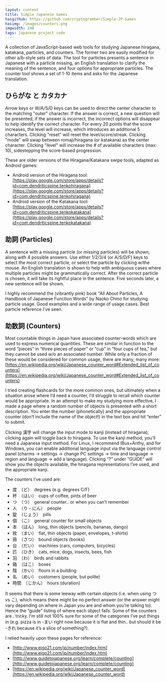 ```yaml
---
layout: content
title: Simple Japanese Games
hasgithub: https://github.com/cryptogramber/Simple-JP-Games
hasimg: /images/counters.png
imgwidth: 240
tags: japanese project code
---
```

A collection of JavaScript-based web tools for studying Japanese hiragana, katakana, particles, and counters. The former two are easily modified for other a/b-style sets of data. The tool for particles presents a sentence in Japanese with a particle missing, an English translation to clarify the meaning of the sentence, and four options for appropriate particles. The counter tool shows a set of 1-10 items and asks for the Japanese translation. 

<div class="spacerClear"></div>

## ひらがな と カタカナ
Arrow keys or W/A/S/D keys can be used to direct the center character to the matching "outer" character. If the answer is correct, a new question will be presented; if the answer is incorrect, the incorrect options will disappear to help identify the correct character. For every 20 points that the score increases, the level will increase, which introduces an additional 5 characters. Clicking "reset" will reset the level/score/streak. Clicking "mode" will swap between romaji/hiragana (or katakana) as the center character. Clicking "level" will increase the # of available characters (max: 10), sidestepping the score-based progression.

These are older versions of the Hiragana/Katakana swipe tools, adapted as Android games:
* Android version of the Hiragana tool: [https://play.google.com/store/apps/details?id=com.dendriticspine.tenkohiragana](https://play.google.com/store/apps/details?id=com.dendriticspine.tenkohiragana)
* Android version of the Katakana tool: [https://play.google.com/store/apps/details?id=com.dendriticspine.tenkokatakana](https://play.google.com/store/apps/details?id=com.dendriticspine.tenkokatakana)

## 助詞 (Particles)
A sentence with a missing particle (or missing particles) will be shown, along with 4 possible answers. Use either 1/2/3/4 (or A/S/D/F) keys to select the most correct particle, or select the particle by clicking w/the mouse. An English translation is shown to help with ambiguous cases where multiple particles might be grammatically correct. After the correct particle is chosen, it will take its rightful place in the sentence. Five seconds later, a new sentence will be shown.

I highly recommend the (vibrantly pink) book "All About Particles, A Handbook of Japanese Function Words" by Naoko Chino for studying particle usage. Good examples and a wide range of usage cases. Best particle reference I've seen.

## 助数詞 (Counters)
Most countable things in Japan have associated counter-words which are used to express numerical quantities. These are similar in function to the word “pieces” in “three pieces of paper” or “cup” in “four cups of tea,” but they cannot be used w/o an associated number. While only a fraction of these would be considered for common usage, there are many, many more:
[https://en.wikipedia.org/wiki/Japanese_counter_word#Extended_list_of_counters](https://en.wikipedia.org/wiki/Japanese_counter_word#Extended_list_of_counters)

I tried creating flashcards for the more common ones, but ultimately when a situation arose where I’d need a counter, I’d struggle to recall which counter would be appropriate. In an attempt to make my studying more effective, I made a page where a random number of objects is presented with a short description. You enter the number (phonetically) and the appropriate counter (don’t include the name of the object!) in the text box and hit “enter” to submit. 

Clicking 漢字 will change the input mode to kanji (instead of hiragana); clicking again will toggle back to hiragana. To use the kanji method, you'll need a Japanese input method. For Linux, I recommend IBus+Anthy, and for Windows, you can enable additional language input via the language control panel (charms -> settings -> change PC settings -> time and language -> region and language -> add a language). Clicking “?” under “GUIDE” will show you the objects available, the hiragana representations I’ve used, and the appropriate kanji.

The counters I’ve used are:

* 度　（ど）　degrees (e.g. degrees C/F)
* 杯　（はい）　cups of coffee, pints of beer
*  つ　（つ）　general counter.. or when you can’t remember
* 人　（り・にん）　people
* 錠　（じょう）　pills
* 個　（こ）　general counter for small objects
* 本　（ほん）　long, thin objects (pencils, bananas, dango)
* 枚　（まい）　flat, thin objects (paper, envelopes, t-shirts)
* 冊　（さつ）　bound objects (books)
* 台　（だい）　machines (cars, computers, bicycles)
* 匹　（ひき）　cats, mice, dogs, insects, bees, fish
* 羽　（わ）　birds and rabbits
* 箱　（はこ）　boxes
* 階　（かい）　floors in a building
* 名　（めい）　customers (people, but polite)
* 時間　（じかん）　hours (duration)

It seems that there is some leeway with certain objects (i.e. when using つ vs こ), which means there might be no perfect answer (or the answer might vary depending on where in Japan you are and whom you’re talking to). Hence the “guide” listing of where each object falls.  Some of the counters are.. tricky. I’m still not 100% sure for some of the categories I’ve put things in (e.g. pizza is in -まい right now because it is flat and thin.. but should it be -きれ because it’s a slice of something?).  

I relied heavily upon these pages for reference:

* [http://www.eigo21.com/jp/number/index.htm](http://www.eigo21.com/jp/number/index.htm)
* [http://www.guidetojapanese.org/learn/complete/counting](http://www.guidetojapanese.org/learn/complete/counting)
* [https://en.wikipedia.org/wiki/Japanese_counter_word](https://en.wikipedia.org/wiki/Japanese_counter_word)
